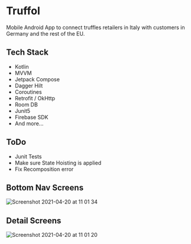 # Truffol
Mobile Android App to connect truffles retailers in Italy with customers in Germany and the rest of the EU.

## Tech Stack
- Kotlin
- MVVM
- Jetpack Compose
- Dagger Hilt
- Coroutines
- Retrofit / OkHttp
- Room DB
- Junit5
- Firebase SDK
- And more...

## ToDo
- Junit Tests
- Make sure State Hoisting is applied
- Fix Recomposition error

## Bottom Nav Screens
![Screenshot 2021-04-20 at 11 01 34](https://user-images.githubusercontent.com/19254758/115368985-ec4d8800-a1c7-11eb-82e9-5ec7c93282e4.png)

## Detail Screens
![Screenshot 2021-04-20 at 11 01 20](https://user-images.githubusercontent.com/19254758/115369012-f2dbff80-a1c7-11eb-9bfd-de6e1a2fee65.png)


